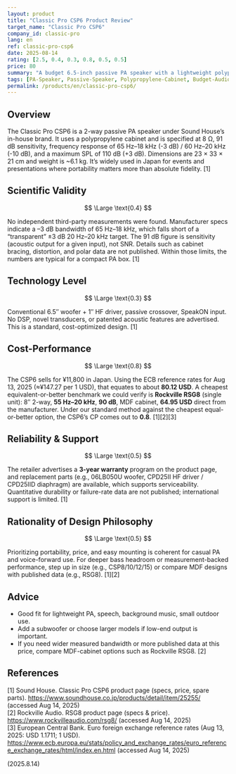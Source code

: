```yaml
---
layout: product
title: "Classic Pro CSP6 Product Review"
target_name: "Classic Pro CSP6"
company_id: classic-pro
lang: en
ref: classic-pro-csp6
date: 2025-08-14
rating: [2.5, 0.4, 0.3, 0.8, 0.5, 0.5]
price: 80
summary: "A budget 6.5-inch passive PA speaker with a lightweight polypropylene cabinet. It does not meet transparent-level measurement targets but is a pragmatic, portable option for basic PA tasks."
tags: [PA-Speaker, Passive-Speaker, Polypropylene-Cabinet, Budget-Audio]
permalink: /products/en/classic-pro-csp6/
---
```


## Overview

The Classic Pro CSP6 is a 2-way passive PA speaker under Sound House’s in-house brand. It uses a polypropylene cabinet and is specified at 8 Ω, 91 dB sensitivity, frequency response of 65 Hz–18 kHz (-3 dB) / 60 Hz–20 kHz (-10 dB), and a maximum SPL of 110 dB (+3 dB). Dimensions are 23 × 33 × 21 cm and weight is ~6.1 kg. It’s widely used in Japan for events and presentations where portability matters more than absolute fidelity. [1]

## Scientific Validity

$$ \Large \text{0.4} $$

No independent third-party measurements were found. Manufacturer specs indicate a –3 dB bandwidth of 65 Hz–18 kHz, which falls short of a “transparent” ±3 dB 20 Hz–20 kHz target. The 91 dB figure is sensitivity (acoustic output for a given input), not SNR. Details such as cabinet bracing, distortion, and polar data are not published. Within those limits, the numbers are typical for a compact PA box. [1]

## Technology Level

$$ \Large \text{0.3} $$

Conventional 6.5″ woofer + 1″ HF driver, passive crossover, SpeakON input. No DSP, novel transducers, or patented acoustic features are advertised. This is a standard, cost-optimized design. [1]

## Cost-Performance

$$ \Large \text{0.8} $$

The CSP6 sells for ¥11,800 in Japan. Using the ECB reference rates for Aug 13, 2025 (≈¥147.27 per 1 USD), that equates to about **80.12 USD**. A cheapest equivalent-or-better benchmark we could verify is **Rockville RSG8** (single unit): 8″ 2-way, **55 Hz–20 kHz**, **90 dB**, MDF cabinet, **64.95 USD** direct from the manufacturer. Under our standard method against the cheapest equal-or-better option, the CSP6’s CP comes out to **0.8**. [1][2][3]

## Reliability & Support

$$ \Large \text{0.5} $$

The retailer advertises a **3-year warranty** program on the product page, and replacement parts (e.g., 06LB050U woofer, CPD25II HF driver / CPD25IID diaphragm) are available, which supports serviceability. Quantitative durability or failure-rate data are not published; international support is limited. [1]

## Rationality of Design Philosophy

$$ \Large \text{0.5} $$

Prioritizing portability, price, and easy mounting is coherent for casual PA and voice-forward use. For deeper bass headroom or measurement-backed performance, step up in size (e.g., CSP8/10/12/15) or compare MDF designs with published data (e.g., RSG8). [1][2]

## Advice

- Good fit for lightweight PA, speech, background music, small outdoor use.  
- Add a subwoofer or choose larger models if low-end output is important.  
- If you need wider measured bandwidth or more published data at this price, compare MDF-cabinet options such as Rockville RSG8. [2]

## References

[1] Sound House. Classic Pro CSP6 product page (specs, price, spare parts). https://www.soundhouse.co.jp/products/detail/item/25255/ (accessed Aug 14, 2025)  
[2] Rockville Audio. RSG8 product page (specs & price). https://www.rockvilleaudio.com/rsg8/ (accessed Aug 14, 2025)  
[3] European Central Bank. Euro foreign exchange reference rates (Aug 13, 2025: USD 1.1711; 1 USD). https://www.ecb.europa.eu/stats/policy_and_exchange_rates/euro_reference_exchange_rates/html/index.en.html (accessed Aug 14, 2025)

(2025.8.14)

